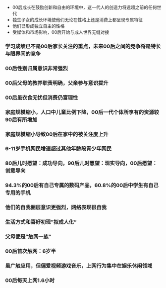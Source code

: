 - 00后成长在鼓励创新和自由的环境中，这一代人的创造力将远超之前的任何世代
- 独生子女的成长环境使他们无论在性格上还是消费上都呈现专属特征
- 他们已形成独立自主的性格
- 受媒体和市场影响，00后开始与成人世界无缝对接
### 学习成绩已不是00后家长关注的重点，未来00后之间的竞争将是特长与眼界间的竞争
### 00后性别归属意识非常强烈
### 00后父母的教养职责明确，父亲参与意识提升
### 00后虽衣食无忧但消费仍富理性
### 家庭规模缩小，人口中儿童比例下降，00后一代个体所享有的资源较90后有所增加
### 家庭规模缩小导致00后在家中的被关注度上升
### 6-11岁手机网民增速超过其他年龄段青少年网民
### 80后儿时愿望：成功导向，90后儿时愿望：现实导向，00后愿望：创意导向
### 94.3%的00后有自己专属的数码产品，60.8%的00后中学生有自己专用的手机
### 他们的自我圈层意识更强烈，网络表现很自我
### 生活方式和喜好初现”拟成人化“
### 父母便是”触网一族“
### 00后首次触网：6岁半
### 虽广触应用，但偏爱视频游戏音乐，上网行为集中在娱乐休闲领域
### 00后每天上网1.6小时

